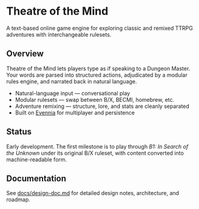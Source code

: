 # Theatre of the Mind

A text-based online game engine for exploring classic and remixed TTRPG adventures with interchangeable rulesets.

## Overview
Theatre of the Mind lets players type as if speaking to a Dungeon Master.
Your words are parsed into structured actions, adjudicated by a modular rules engine, and narrated back in natural language.

- Natural-language input — conversational play
- Modular rulesets — swap between B/X, BECMI, homebrew, etc.
- Adventure remixing — structure, lore, and stats are cleanly separated
- Built on [Evennia](https://www.evennia.com/) for multiplayer and persistence


## Status
Early development.
The first milestone is to play through *B1: In Search of the Unknown* under its original B/X ruleset, with content converted into machine-readable form.

## Documentation
See [docs/design-doc.md](docs/design-doc.md) for detailed design notes, architecture, and roadmap.
